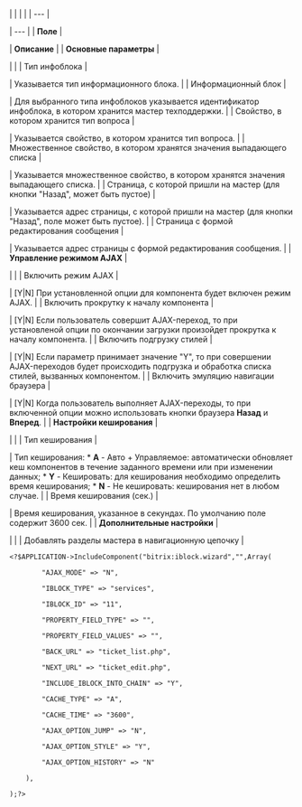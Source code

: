 |  |  |  |
| --- |

| --- |
| **Поле** |

| **Описание** |
| **Основные параметры** |

| |
| Тип инфоблока |

| Указывается тип информационного блока. |
| Информационный блок |

| Для выбранного типа инфоблоков указывается идентификатор инфоблока, в котором хранится мастер техподдержки. |
| Свойство, в котором хранится тип вопроса |

| Указывается свойство, в котором хранится тип вопроса. |
| Множественное свойство, в котором хранятся значения выпадающего списка |

| Указывается множественное свойство, в котором хранятся значения выпадающего списка. |
| Страница, с которой пришли на мастер (для кнопки "Назад", может быть пустое) |

| Указывается адрес страницы, с которой пришли на мастер (для кнопки "Назад", поле может быть пустое). |
| Страница с формой редактирования сообщения |

| Указывается адрес страницы с формой редактирования сообщения. |
| **Управление режимом AJAX** |

| |
| Включить режим AJAX |

| [Y|N] При установленной опции для компонента будет включен режим AJAX. |
| Включить прокрутку к началу компонента |

| [Y|N] Если пользователь совершит AJAX-переход, то при установленой опции по окончании загрузки произойдет прокрутка к началу компонента. |
| Включить подгрузку стилей |

| [Y|N] Если параметр принимает значение "Y", то при совершении AJAX-переходов будет происходить подгрузка и обработка списка стилей, вызванных компонентом. |
| Включить эмуляцию навигации браузера |

| [Y|N] Когда пользователь выполняет AJAX-переходы, то при включенной опции можно использовать кнопки браузера **Назад** и **Вперед**. |
| **Настройки кеширования** |

| |
| Тип кеширования |

| Тип кеширования:  * **A** - Авто + Управляемое: автоматически обновляет кеш компонентов в течение заданного времени или при изменении данных; * **Y** - Кешировать: для кеширования необходимо определить время кеширования; * **N** - Не кешировать: кеширования нет в любом случае. |
| Время кеширования (сек.) |

| Время кеширования, указанное в секундах. По умолчанию поле содержит 3600 сек. |
| **Дополнительные настройки** |

| |
| Добавлять разделы мастера в навигационную цепочку |

```
<?$APPLICATION->IncludeComponent("bitrix:iblock.wizard","",Array(

		"AJAX_MODE" => "N", 

		"IBLOCK_TYPE" => "services", 

		"IBLOCK_ID" => "11", 

		"PROPERTY_FIELD_TYPE" => "", 

		"PROPERTY_FIELD_VALUES" => "", 

		"BACK_URL" => "ticket_list.php", 

		"NEXT_URL" => "ticket_edit.php", 

		"INCLUDE_IBLOCK_INTO_CHAIN" => "Y", 

		"CACHE_TYPE" => "A", 

		"CACHE_TIME" => "3600", 

		"AJAX_OPTION_JUMP" => "N", 

		"AJAX_OPTION_STYLE" => "Y", 

		"AJAX_OPTION_HISTORY" => "N" 

	),

);?>


```
